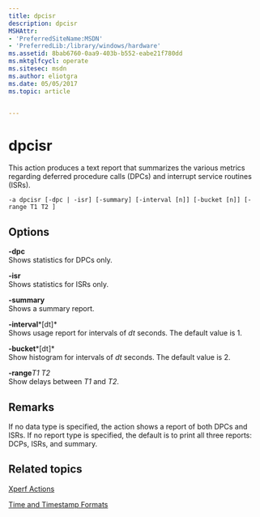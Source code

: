 ```yaml
---
title: dpcisr
description: dpcisr
MSHAttr:
- 'PreferredSiteName:MSDN'
- 'PreferredLib:/library/windows/hardware'
ms.assetid: 8bab6760-0aa9-403b-b552-eabe21f780dd
ms.mktglfcycl: operate
ms.sitesec: msdn
ms.author: eliotgra
ms.date: 05/05/2017
ms.topic: article


---
```


# dpcisr


This action produces a text report that summarizes the various metrics regarding deferred procedure calls (DPCs) and interrupt service routines (ISRs).

```
-a dpcisr [-dpc | -isr] [-summary] [-interval [n]] [-bucket [n]] [-range T1 T2 ]
```

## Options


<a href="" id="-dpc"></a>**-dpc**  
Shows statistics for DPCs only.

<a href="" id="-isr"></a>**-isr**  
Shows statistics for ISRs only.

<a href="" id="-summary"></a>**-summary**  
Shows a summary report.

<a href="" id="-interval-dt-"></a>**-interval***\[dt\]*  
Shows usage report for intervals of *dt* seconds. The default value is 1.

<a href="" id="-bucket-dt-"></a>**-bucket***\[dt\]*  
Show histogram for intervals of *dt* seconds. The default value is 2.

<a href="" id="-ranget1-t2"></a>**-range***T1 T2*  
Show delays between *T1* and *T2*.

## Remarks


If no data type is specified, the action shows a report of both DPCs and ISRs. If no report type is specified, the default is to print all three reports: DCPs, ISRs, and summary.

## Related topics


[Xperf Actions](xperf-actions.md)

[Time and Timestamp Formats](time-and-timestamp-formats.md)

 

 







